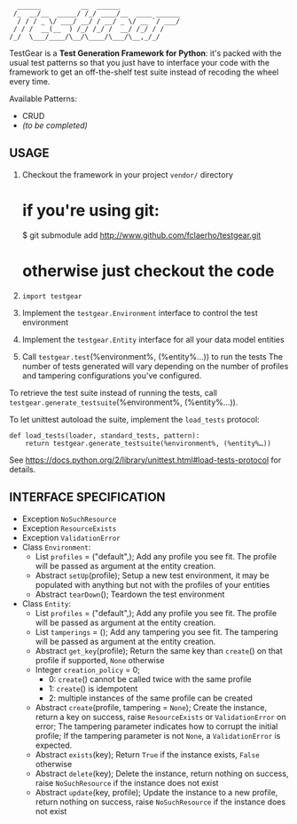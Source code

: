 	  ______          __  ______               
	 /_  __/__  _____/ /_/ ____/__  ____ ______
	  / / / _ \/ ___/ __/ / __/ _ \/ __ `/ ___/
	 / / /  __(__  ) /_/ /_/ /  __/ /_/ / /    
	/_/  \___/____/\__/\____/\___/\__,_/_/     

TestGear is a **Test Generation Framework for Python**:
it's packed with the usual test patterns so that you just have to interface your
code with the framework to get an off-the-shelf test suite instead of recoding the wheel every time.

Available Patterns:
  * CRUD
  * _(to be completed)_

USAGE
-----

  1. Checkout the framework in your project `vendor/` directory

		# if you're using git:
		$ git submodule add http://www.github.com/fclaerho/testgear.git
		# otherwise just checkout the code

  2. `import testgear`
  3. Implement the `testgear.Environment` interface to control the test environment
  4. Implement the `testgear.Entity` interface for all your data model entities
  5. Call `testgear.test`(%environment%, (%entity%…)) to run the tests
     The number of tests generated will vary depending on the number of profiles and tampering configurations you've configured.

To retrieve the test suite instead of running the tests, call `testgear.generate_testsuite`(%environment%, (%entity%…)).

To let unittest autoload the suite, implement the `load_tests` protocol:

	def load_tests(loader, standard_tests, pattern):
		return testgear.generate_testsuite(%environment%, (%entity%…))

See https://docs.python.org/2/library/unittest.html#load-tests-protocol for details.

INTERFACE SPECIFICATION
-----------------------

  * Exception `NoSuchResource`
  * Exception `ResourceExists`
  * Exception `ValidationError`
  * Class `Environment`:
    * List `profiles` = ("default",);
      Add any profile you see fit.
      The profile will be passed as argument at the entity creation.
    * Abstract `setUp`(profile);
      Setup a new test environment, it may be populated with anything but not with the profiles of your entities
    * Abstract `tearDown`();
      Teardown the test environment
  * Class `Entity`:
    * List `profiles` = ("default",);
      Add any profile you see fit.
      The profile will be passed as argument at the entity creation.
    * List `tamperings` = ();
      Add any tampering you see fit.
      The tampering will be passed as argument at the entity creation.
    * Abstract `get_key`(profile);
      Return the same key than `create`() on that profile if supported, `None` otherwise
    * Integer `creation_policy` = 0;
      * 0: `create`() cannot be called twice with the same profile
      * 1: `create`() is idempotent
      * 2: multiple instances of the same profile can be created
    * Abstract `create`(profile, tampering = `None`);
      Create the instance, return a key on success, raise `ResourceExists` or `ValidationError` on error;
      The tampering parameter indicates how to corrupt the initial profile;
      If the tampering parameter is not `None`, a `ValidationError` is expected.
    * Abstract `exists`(key);
      Return `True` if the instance exists, `False` otherwise
    * Abstract `delete`(key);
      Delete the instance, return nothing on success, raise `NoSuchResource` if the instance does not exist
    * Abstract `update`(key, profile);
      Update the instance to a new profile, return nothing on success, raise `NoSuchResource` if the instance does not exist
